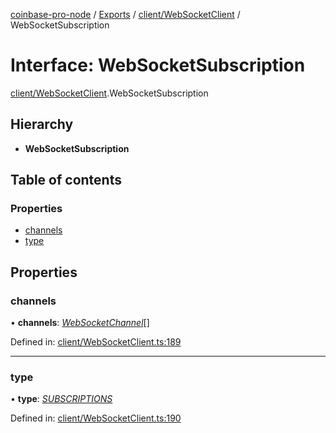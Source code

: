 [coinbase-pro-node](../../README.md) / [Exports](../../modules.md) / [client/WebSocketClient](../../modules/client_websocketclient.md) / WebSocketSubscription

# Interface: WebSocketSubscription

[client/WebSocketClient](../../modules/client_websocketclient.md).WebSocketSubscription

## Hierarchy

- **WebSocketSubscription**

## Table of contents

### Properties

- [channels](websocketclient.websocketsubscription.md#channels)
- [type](websocketclient.websocketsubscription.md#type)

## Properties

### channels

• **channels**: [_WebSocketChannel_](websocketclient.websocketchannel.md)[]

Defined in: [client/WebSocketClient.ts:189](https://github.com/bennycode/coinbase-pro-node/blob/bf1bcdd/src/client/WebSocketClient.ts#L189)

---

### type

• **type**: [_SUBSCRIPTIONS_](../../enums/client/websocketclient.websocketresponsetype.md#subscriptions)

Defined in: [client/WebSocketClient.ts:190](https://github.com/bennycode/coinbase-pro-node/blob/bf1bcdd/src/client/WebSocketClient.ts#L190)
